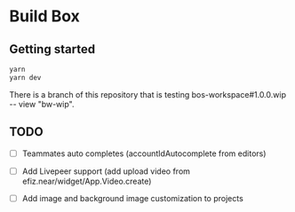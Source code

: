 # Build Box

## Getting started

```cmd
yarn
yarn dev
```

There is a branch of this repository that is testing bos-workspace#1.0.0.wip -- view "bw-wip".

## TODO

- [ ] Teammates auto completes (accountIdAutocomplete from editors)
- [ ] Add Livepeer support (add upload video from efiz.near/widget/App.Video.create)
- [ ] Add image and background image customization to projects

